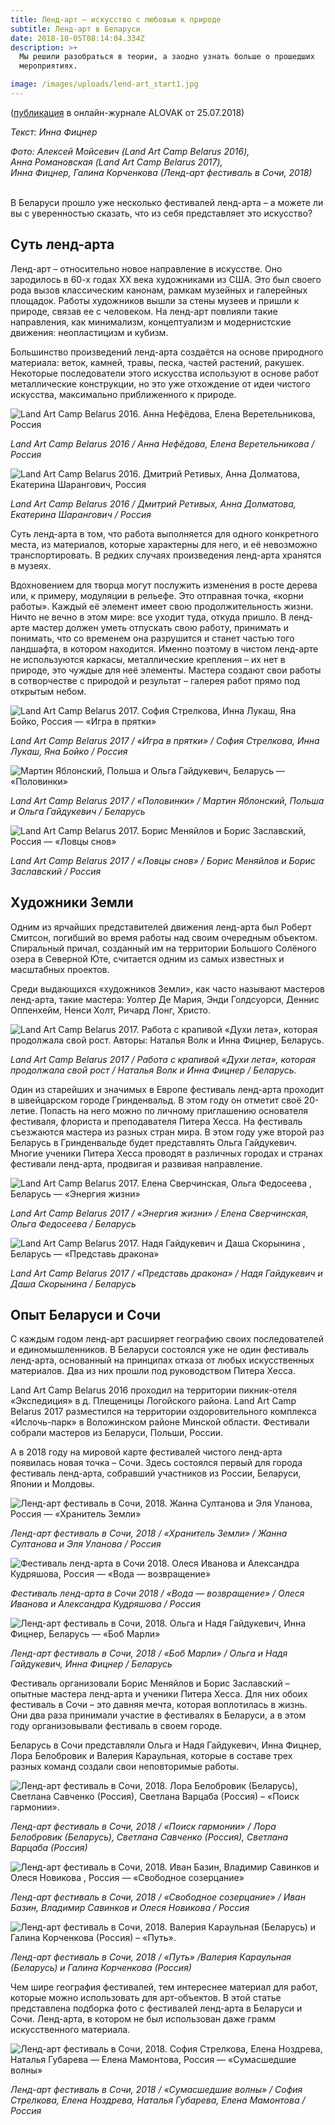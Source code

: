 ```yaml
---
title: Ленд-арт — искусство с любовью к природе
subtitle: Ленд-арт в Беларуси
date: 2018-10-05T08:14:04.334Z
description: >+
  Мы решили разобраться в теории, а заодно узнать больше о прошедших
  мероприятиях.

image: /images/uploads/lend-art_start1.jpg
---
```

([публикация](http://alovakmag.by/poleznoe/lend-art-prirodnoe-iskusstvo.html) в онлайн-журнале ALOVAK от 25.07.2018)

_Текст: Инна Фицнер_

_Фото: Алексей Мойсевич (Land Art Camp Belarus 2016),_\
_Анна Романовская (Land Art Camp Belarus 2017),_\
_Инна Фицнер, Галина Корченкова (Ленд-арт фестиваль в Сочи, 2018)_

\
В Беларуси прошло уже несколько фестивалей ленд-арта – а можете ли вы с уверенностью сказать, что из себя представляет это искусство? 

## Суть ленд-арта

Ленд-арт – относительно новое направление в искусстве. Оно зародилось в 60-х годах ХХ века художниками из США. Это был своего рода вызов классическим канонам, рамкам музейных и галерейных площадок. Работы художников вышли за стены музеев и пришли к природе, связав ее с человеком. На ленд-арт повлияли такие направления, как минимализм, концептуализм и модернистские движения: неопластицизм и кубизм.

Большинство произведений ленд-арта создаётся на основе природного материала: веток, камней, травы, песка, частей растений, ракушек. Некоторые последователи этого искусства используют в основе работ металлические конструкции, но это уже отхождение от идеи чистого искусства, максимально приближенного к природе.

![Land Art Camp Belarus 2016. Анна Нефёдова, Елена Веретельникова, Россия](/images/uploads/land-art-camp-belarus-2016.jpg)

_Land Art Camp Belarus 2016 / Анна Нефёдова, Елена Веретельникова / Россия_

![Land Art Camp Belarus 2016. Дмитрий Ретивых, Анна Долматова, Екатерина Шарангович, Россия](/images/uploads/land-art-camp-belarus-2016_1.jpg)

_Land Art Camp Belarus 2016 / Дмитрий Ретивых, Анна Долматова, Екатерина Шарангович / Россия_

Суть ленд-арта в том, что работа выполняется для одного конкретного места, из материалов, которые характерны для него, и её невозможно транспортировать. В редких случаях произведения ленд-арта хранятся в музеях.

Вдохновением для творца могут послужить изменения в росте дерева или, к примеру, модуляции в рельефе. Это отправная точка, «корни работы». Каждый её элемент имеет свою продолжительность жизни. Ничто не вечно в этом мире: все уходит туда, откуда пришло. В ленд-арте мастер должен уметь отпускать свою работу, принимать и понимать, что со временем она разрушится и станет частью того ландшафта, в котором находится. Именно поэтому в чистом ленд-арте не используются каркасы, металлические крепления – их нет в природе, это чуждые для неё элементы. Мастера создают свои работы в сотворчестве с природой и результат – галерея работ прямо под открытым небом.

![Land Art Camp Belarus 2017. София Стрелкова, Инна Лукаш, Яна Бойко, Россия — «Игра в прятки»](/images/uploads/land-art-camp-belarus-2017_01.jpg)

_Land Art Camp Belarus 2017 / «Игра в прятки» / София Стрелкова, Инна Лукаш, Яна Бойко / Россия_

![Мартин Яблонский, Польша и Ольга Гайдукевич, Беларусь — «Половинки»](/images/uploads/land-art-camp-belarus-2017_02.jpg)

_Land Art Camp Belarus 2017 / «Половинки» / Мартин Яблонский, Польша и Ольга Гайдукевич / Беларусь_

![Land Art Camp Belarus 2017. Борис Меняйлов и Борис Заславский, Россия — «Ловцы снов»](/images/uploads/land-art-camp-belarus-2017_03.jpg)

_Land Art Camp Belarus 2017 / «Ловцы снов» / Борис Меняйлов и Борис Заславский / Россия_

## Художники Земли

Одним из ярчайших представителей движения ленд-арта был Роберт Смитсон, погибший во время работы над своим очередным объектом. Спиральный причал, созданный им на территории Большого Солёного озера в Северной Юте, считается одним из самых известных и масштабных проектов.

Среди выдающихся «художников Земли», как часто называют мастеров ленд-арта, такие мастера: Уолтер Де Мария, Энди Голдсуорси, Деннис Оппенхейм, Ненси Холт, Ричард Лонг, Христо.

![Land Art Camp Belarus 2017. Работа с крапивой «Духи лета», которая продолжала свой рост. Авторы: Наталья Волк и Инна Фицнер, Беларусь.](/images/uploads/land-art-camp-belarus-2017_04.jpg)

_Land Art Camp Belarus 2017 /  Работа с крапивой «Духи лета», которая продолжала свой рост / Наталья Волк и Инна Фицнер / Беларусь._

Один из старейших и значимых в Европе фестиваль ленд-арта проходит в швейцарском городе Гринденвальд. В этом году он отметит своё 20-летие. Попасть на него можно по личному приглашению основателя фестиваля, флориста и преподавателя Питера Хесса. На фестиваль съезжаются мастера из разных стран мира. В этом году уже второй раз Беларусь в Гринденвальде будет представлять Ольга Гайдукевич. Многие ученики Питера Хесса проводят в различных городах и странах фестивали ленд-арта, продвигая и развивая направление.

![Land Art Camp Belarus 2017. Елена Сверчинская, Ольга Федосеева , Беларусь — «Энергия жизни»](/images/uploads/land-art-camp-belarus-2017_05.jpg)

_Land Art Camp Belarus 2017 / «Энергия жизни» / Елена Сверчинская, Ольга Федосеева / Беларусь_

![Land Art Camp Belarus 2017. Надя Гайдукевич и Даша Скорынина , Беларусь — «Представь дракона»](/images/uploads/land-art-camp-belarus-2017_06.jpg)

_Land Art Camp Belarus 2017 / «Представь дракона» / Надя Гайдукевич и Даша Скорынина / Беларусь_

## Опыт Беларуси и Сочи

С каждым годом ленд-арт расширяет географию своих последователей и единомышленников. В Беларуси состоялся уже не один фестиваль ленд-арта, основанный на принципах отказа от любых искусственных материалов. Два из них прошли под руководством Питера Хесса.

Land Art Camp Belarus 2016 проходил на территории пикник-отеля «Экспедиция» в д. Плещеницы Логойского района. Land Art Camp Belarus 2017 разместился на территории оздоровительного комплекса «Ислочь-парк» в Воложинском районе Минской области. Фестивали собрали мастеров из Беларуси, Польши, России.

А в 2018 году на мировой карте фестивалей чистого ленд-арта появилась новая точка – Сочи. Здесь состоялся первый для города фестиваль ленд-арта, собравший участников из России, Беларуси, Японии и Молдовы.

![Ленд-арт фестиваль в Сочи, 2018. Жанна Султанова и Эля Уланова, Россия — «Хранитель Земли»](/images/uploads/land-art-sochi-2018_01.jpg)

_Ленд-арт фестиваль в Сочи, 2018 / «Хранитель Земли» / Жанна Султанова и Эля Уланова /  Россия_

![Фестиваль ленд-арта в Сочи 2018. Олеся Иванова и Александра Кудряшова, Россия — «Вода — возвращение»](/images/uploads/land-art-sochi-2018_02.jpg)

_Фестиваль ленд-арта в Сочи 2018 / «Вода — возвращение» / Олеся Иванова и Александра Кудряшова / Россия_

![Ленд-арт фестиваль в Сочи, 2018. Ольга и Надя Гайдукевич, Инна Фицнер, Беларусь — «Боб Марли»](/images/uploads/land-art-sochi-2018_03.jpg)

_Ленд-арт фестиваль в Сочи, 2018 / «Боб Марли» / Ольга и Надя Гайдукевич, Инна Фицнер / Беларусь_

Фестиваль организовали Борис Меняйлов и Борис Заславский – опытные мастера ленд-арта и ученики Питера Хесса. Для них обоих фестиваль в Сочи – это давняя мечта, которая воплотилась в жизнь. Они два раза принимали участие в фестивалях в Беларуси, а в этом году организовывали фестиваль в своем городе.

Беларусь в Сочи представляли Ольга и Надя Гайдукевич, Инна Фицнер, Лора Белобровик и Валерия Караульная, которые в составе трех разных команд создали свои неповторимые работы.

![Ленд-арт фестиваль в Сочи, 2018. Лора Белобровик (Беларусь), Светлана Савченко (Россия), Светлана Варцаба (Россия) – «Поиск гармонии».](/images/uploads/land-art-sochi-2018_04.jpg)

_Ленд-арт фестиваль в Сочи, 2018 /  «Поиск гармонии» / Лора Белобровик (Беларусь), Светлана Савченко (Россия), Светлана Варцаба (Россия)_

![Ленд-арт фестиваль в Сочи, 2018. Иван Базин, Владимир Савинков и Олеся Новикова , Россия — «Свободное созерцание»](/images/uploads/land-art-sochi-2018_05.jpg)

_Ленд-арт фестиваль в Сочи, 2018 / «Свободное созерцание» / Иван Базин, Владимир Савинков и Олеся Новикова / Россия_

![Ленд-арт фестиваль в Сочи, 2018. Валерия Караульная (Беларусь) и Галина Корченкова (Россия) – «Путь».](/images/uploads/land-art-sochi-2018_06.jpg)

_Ленд-арт фестиваль в Сочи, 2018 / «Путь» /Валерия Караульная (Беларусь) и Галина Корченкова (Россия)_

Чем шире география фестивалей, тем интереснее материал для работ, которые можно использовать для арт-объектов. В этой статье представлена подборка фото с фестивалей ленд-арта в Беларуси и Сочи. Ленд-арта, в котором не был использован даже грамм искусственного материала.

![Ленд-арт фестиваль в Сочи, 2018. София Стрелкова, Елена Ноздрева, Наталья Губарева — Елена Мамонтова, Россия — «Сумасшедшие волны»](/images/uploads/land-art-sochi-2018_07.jpg)

_Ленд-арт фестиваль в Сочи, 2018 / «Сумасшедшие волны» / София Стрелкова, Елена Ноздрева, Наталья Губарева, Елена Мамонтова / Россия_
